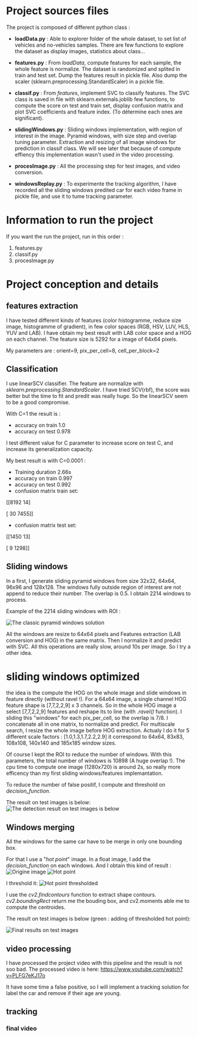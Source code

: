 
# Project sources files 

The project is composed of different python class :

- **loadData.py** : 
Able to explorer folder of the whole dataset, to set list of vehicles and no-vehicles samples.
There are few functions to explore the dataset as display images, statistics about class...

- **features.py** :
From *loadData*, compute features for each sample, the whole feature is normalize. 
The dataset is randomized and splited in train and test set.
Dump the features result in pickle file. 
Also dump the scaler (sklearn.preprocessing.StandardScaler) in a pickle file.

- **classif.py** :
From *features*, implement SVC to classify features. 
The SVC class is saved in file with sklearn.externals.joblib
few functions, to compute the score on test and train set, display confusion matrix and plot SVC coefficients and feature index. (To détermine each ones are significant).

- **slidingWindows.py** : 
Sliding windows implementation, with region of interest in the image. 
Pyramid windows, with size step and overlap tuning parameter. 
Extraction and resizing of all image windows for prediction in classif class. 
We will see later that because of compute effiency this implementation wasn't used in the video processing.

- **procesImage.py** :
All the processing step for test images, and video conversion.


- **windowsReplay.py** :
To experimente the tracking algorithm, I have recorded all the sliding windows predited car for each video frame in pickle file, and use it to tume tracking parameter.

# Information to run the project

If you want the run the project, run in this order :

1. features.py
2. classif.py
3. procesImage.py


# Project conception and details

## features extraction	
I have tested different	kinds of features (color histogramme, reduce size image, histogramme of gradient), in few color spaces (RGB, HSV, LUV, HLS, YUV and LAB). 
I have obtain my best result with LAB color space and a HOG on each channel. 
The feature size is 5292 for a image of 64x64 pixels. 

My parameters are : orient=9, pix_per_cell=8, cell_per_block=2

## Classification
I use linearSCV classifier. The feature are normalize with *sklearn.preprocessing.StandardScaler*. I have tried SCV(rbf), the score was better but the time to fit and predit was really huge. 
So the linearSCV seem to be a good compromise.

With C=1 the result is :
- accuracy on train 1.0
- accuracy on test 0.978

I test different value for C parameter to increase score on test C, and increase its generalization capacity.

My best result is with C=0.0001 :

- Training duration 2.66s
- accuracy on train 0.997
- accuracy on test 0.992
- confusion matrix train set: 

 [[8192   14]
 
 [  30 7455]]
- confusion matrix test set: 

 [[1450   13]
 
 [   9 1298]]


## Sliding windows
In a first, I generate sliding pyramid windows from size 32x32, 64x64, 96x96 and 128x128. 
The windows fully outside region of interest are not append to reduce their number.
The overlap is 0.5. I obtain 2214 windows to process.

Example of the 2214 sliding windows with ROI :

![The classic pyramid windows solution](readmeImg/classicPyramidWindowsParamStd.png)

All the windows are resize to 64x64 pixels and Features extraction (LAB conversion and HOG) in the same matrix. 
Then I normalize it and predict with SVC. All this operations are really slow, around 10s per image. 
So I try a other idea.

# sliding windows optimized

the idea is the compute the HOG on the whole image and slide windows in feature directly (without ravel !).
For a 64x64 image, a single channel HOG feature shape is [7,7,2,2,9] x 3 channels.
So in the whole HOG image a select [7,7,2,2,9] features and reshape its to line (with *.ravel()* function).
I sliding this "windows" for each pix_per_cell, so the overlap is 7/8. I concatenate all in one matrix, to normalize and predict.
For multiscale search, I resize the whole image before HOG extraction.
Actualy I do it for 5 different scale factors : [1.0,1.3,1.7,2.2,2.9] it correspond to 64x64, 83x83, 108x108, 140x140 and 185x185 window sizes.

Of course I kept the ROI to reduce the number of windows.
With this parameters, the total number of windows is 10898 (A huge overlap !).
The cpu time to compute one image (1280x720) is around 2s, so really more efficency than my first sliding windows/features implemantation.


To reduce the number of false positif, I compute and threshold on *decision_function*.

The result on test images is below:
![The detection result on test images is below](readmeImg/multiScaleResult.png)


## Windows merging
All the windows for the same car have to be merge in only one bounding box.

For that I use a "*hot point*" image. In a float image, I add the *decision_function* on each windows. And I obtain this kind of result :
![Origine image](readmeImg/ProcessTest1.png)
![Hot point](readmeImg/hotpoint.png)

I threshold it:
![Hot point thresholded](readmeImg/hotpointThreshold.png)

I use the *cv2.findcontours* function to extract shape contours. *cv2.boundingRect* return me the bouding box, 
and cv2.moments able me to compute the centroides.

The result on test images is below (green : adding of thresholded hot point):

![Final results on test images](readmeImg/multiScaleResultHotpoint.png)

## video processing

I have processed the project video with this pipeline and the result is not soo bad. The processed video is here: https://www.youtube.com/watch?v=PLFG7eKJ17o

It have some time a false positive, so I will implement a tracking solution for label the car and remove if their age are young.

## tracking


### final video
